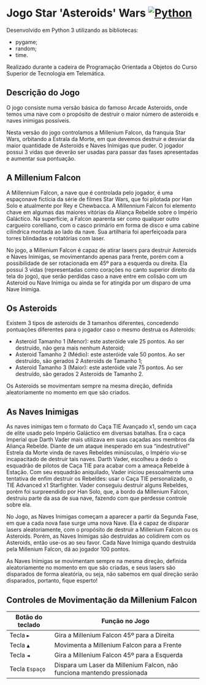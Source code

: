 # Jogo Star 'Asteroids' Wars [![Python](https://img.shields.io/pypi/pyversions/3)](https://www.python.org)

Desenvolvido em Python 3 utilizando as bibliotecas:
  - pygame;
  - random;
  - time.

Realizado durante a cadeira de Programação Orientada a Objetos do Curso Superior de Tecnologia em Telemática.

## Descrição do Jogo

O jogo consiste numa versão básica do famoso Arcade Asteroids, onde temos uma nave com o propósito de destruir o maior número de asteroids e naves inimigas possíveis.

Nesta versão do jogo controlamos a Millenium Falcon, da franquia Star Wars, orbitando a Estrala da Morte, em que devemos destruir e desviar da maior quantidade de Asteroids e Naves Inimigas que puder. O jogador possui 3 vidas que deverão ser usadas para passar das fases apresentadas e aumentar sua pontuação.

## A Millenium Falcon

A Millennium Falcon, a nave que é controlada pelo jogador, é uma espaçonave fictícia da série de filmes Star Wars, que foi pilotada por Han Solo e atualmente por Rey e Chewbacca. A Millennium Falcon foi elemento chave em algumas das maiores vitórias da Aliança Rebelde sobre o Império Galáctico. Na superfície, a Falcon aparenta ser como qualquer outro cargueiro corelliano, com o casco primário em forma de disco e uma cabine cilíndrica montada ao lado da nave. Sua artilharia foi aperfeiçoada para torres blindadas e rotatórias com laser.

No jogo, a Millenium Falcon é capaz de atirar lasers para destruir Asteroids e Naves Inimigas, se movimentando apenas para frente, porém com a possibilidade de ser rotacionada em 45º para a esquerda ou direita. Ela possui 3 vidas (representadas como corações no canto superior direito da tela do jogo), que serão perdidas caso a nave entre em colisão com um Asteroid ou Nave Inimiga ou ainda se for atingida por um disparo de uma Nave Inimiga.

## Os Asteroids

Existem 3 tipos de asteroids de 3 tamanhos diferentes, concedendo pontuações diferentes para o jogador caso o mesmo destrua os Asteroids:
  - Asteroid Tamanho 1 (Menor): este asteróide vale 25 pontos. Ao ser destruído, não gera mais nenhum Asteroid;
  - Asteroid Tamanho 2 (Médio): este asteróide vale 50 pontos. Ao ser destruído, são gerados 2 Asteroids de Tamanho 1;
  - Asteroid Tamanho 3 (Maior): este asteróide vale 75 pontos. Ao ser destruído, são gerados 2 Asteroids de Tamanho 2.
  
Os Asteroids se movimentam sempre na mesma direção, definida aleatoriamente no momento em que são criados.

## As Naves Inimigas

As naves inimigas tem o formato do Caça TIE Avançado x1, sendo um caça de elite usado pelo Império Galáctico em diversas batalhas. Era o caça Imperial que Darth Vader mais utilizava em suas caçadas aos membros da Aliança Rebelde. Diante de um ataque inesperado em sua “indestrutível” Estrela da Morte vinda de naves Rebeldes minúsculas, o Império viu-se incapacitado de destruir tais naves. Darth Vader, escolheu a dedo o esquadrão de pilotos de Caça TIE para acabar com a ameaça Rebelde à Estação. Com seu esquadrão aniquilado, Vader iniciou pessoalmente uma tentativa de enfim destruir os Rebeldes: usar o Caça TIE personalizado, o TIE Advanced x1 Starfighter. Vader conseguiu destruir alguns Rebeldes, porém foi surpreendido por Han Solo, que, a bordo da Millenium Falcon, destruiu parte da asa de sua nave, fazendo com que perdesse controle sobre ela.

No Jogo, as Naves Inimigas começam a aparecer a partir da Segunda Fase, em que a cada nova fase surge uma nova Nave. Ela é capaz de disparar lasers aleatoriamente, com o propósito de destruir a Millenium Falcon ou os Asteroids. Porém, as Naves Inimigas são destruídas ao colidirem com os Asteroids, então use-os ao seu favor. Cada Nave Inimiga quando destruída pela Millenium Falcon, dá ao jogador 100 pontos.

As Naves Inimigas se movimentam sempre na mesma direção, definida aleatoriamente no momento em que são criadas, e seus lasers são disparados de forma aleatória, ou seja, não sabemos em qual direção serão disparados, portanto, fique esperto!

## Controles de Movimentação da Millenium Falcon

| Botão do teclado  | Função no Jogo |
| ------------- | ------------- |
| Tecla `►`  | Gira a Millenium Falcon 45º para a Direita  |
| Tecla `▲`  | Movimenta a Millenium Falcon para a Frente  |
| Tecla `◄`  | Gira a Millenium Falcon 45º para a Esquerda  |
| Tecla `Espaço`  | Dispara um Laser da Millenium Falcon, não funciona mantendo pressionada  |
